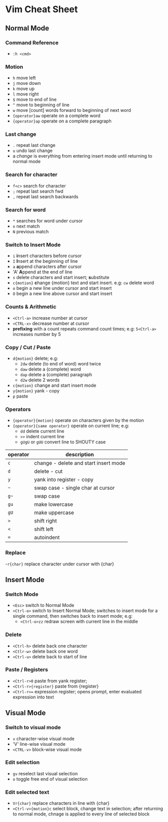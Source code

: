 # Vim Cheat Sheet

## Normal Mode

### Command Reference
- `:h <cmd>`

### Motion
- `h` move left
- `j` move down
- `k` move up
- `l` move right
- `$` move to end of line
- `^` move to beginning of line
- `w` move [count] words forward to beginning of next word
- `{operator}aw` operate on a complete word
- `{operator}ap` operate on a complete paragraph

### Last change
- `.` repeat last change
- `u` undo last change
- a *change* is everything from entering insert mode until returning to normal mode

### Search for character
- `f<c>` search for <c> character
- `;` repeat last search fwd
- `,` repeat last search backwards

### Search for word
- `*` searches for word under cursor
- `n` next match
- `N` previous match

### Switch to Insert Mode
- `i` **i**nsert characters before cursor 
- `I` **I**nsert at the beginning of line
- `a` **a**ppend characters after cursor
- 'A' **A**ppend at the end of line
- `s` delete characters and start insert; **s**ubstitute
- `c{motion}` **c**hange {motion} text and start insert. e.g: `cw` delete word
- `o` begin a new line under cursor and start insert
- `O` begin a new line above cursor and start insert

### Counts & Arithmetic
- `<Ctrl-a>` increase number at cursor
- `<CTRL-x>` decrease number at cursor
- **prefixing** with a count repeats command count times; e.g: `5<Ctrl-a>` increases number by 5

### Copy / Cut / Paste
- `d{motion}` delete; e.g: 
	- `2dw` delete (to end of word) word twice
	- `daw` delete a (complete) word
	- `dap` delete a (complete) paragraph
	- `d2w` delete 2 words
- `c{motion}` change and start insert mode
- `y{motion}` yank - copy
- `p` paste

### Operators
- `{operator}{motion}` operate on characters given by the motion
- `{operator}{same operator}` operate on current line; e.g:
	- `dd` delete current line
	- `>>` indent current line
	- `gUgU` or `gUU` convert line to SHOUTY case

| operator | description |
| --- | --- |
| `c` | change - delete and start insert mode |
| `d` | delete - cut |
| `y` | yank into register - copy |
| `~` | swap case - single char at cursor |
| `g~` | swap case |
| `gu` | make lowercase |
| `gU` | make uppercase |
| `>` | shift right |
| `<` | shift left |
| `=` | autoindent |

### Replace
-`r{char}` replace character under cursor with {char}

## Insert Mode
### Switch Mode
- `<Esc>` switch to Normal Mode
- `<Ctrl-o>` switch to Insert Normal Mode; switches to insert mode for a single command, then switches back to insert mode; e.g:
	- `<Ctrl-o>zz` redraw screen with current line in the middle

### Delete
- `<Ctrl-h>` delete back one character
- `<Ctlr-w>` delete back one word
- `<Ctrl-u>` delete back to start of line

### Paste / Registers
- `<Ctrl-r>0` paste from yank register; 
- `<Ctrl-r>{register}` paste from {register}
- `<Ctrl-r>=` expression register; opens prompt, enter evaluated expression into text

## Visual Mode
### Switch to visual mode
- `v` character-wise visual mode
- 'V' line-wise visual mode
- `<CTRL-v>` block-wise visual mode

### Edit selection
- `gv` reselect last visual selection
- `o` toggle free end of visual selection

### Edit selected text
- `Vr{char}` replace characters in line with {char}
- `<Ctrl-v>{motion}c` select block, change text in selection; after returning to normal mode, chnage is applied to every line of selected block
